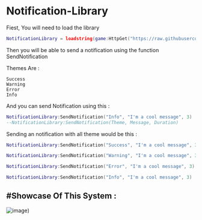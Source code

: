 # Notification-Library

Fiest, You will need to load the library

```lua
NotificationLibrary = loadstring(game:HttpGet("https://raw.githubusercontent.com/lobox920/Notification-Library/main/Library.lua"))()
```
Then you will be able to send a notification using the function SendNotification

Themes Are : 
```
Success
Warning
Error
Info
```
And you can send Notification using this :
```lua
NotificationLibrary:SendNotification("Info", "I'm a cool message", 3)
--NotificationLibrary:SendNotification(Theme, Message, Duration)
```
Sending an notification with all theme would be this :
```lua
NotificationLibrary:SendNotification("Success", "I'm a cool message", 3)

NotificationLibrary:SendNotification("Warning", "I'm a cool message", 3)

NotificationLibrary:SendNotification("Error", "I'm a cool message", 3)

NotificationLibrary:SendNotification("Info", "I'm a cool message", 3)
```
#Showcase Of This System :
--
![image](https://user-images.githubusercontent.com/86623018/210139030-eae98001-c44f-4ed0-aff1-cffb2dbcfc5e.png))

